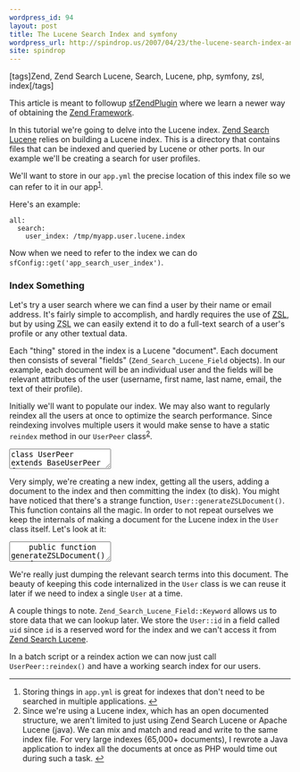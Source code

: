 ```yaml
---
wordpress_id: 94
layout: post
title: The Lucene Search Index and symfony
wordpress_url: http://spindrop.us/2007/04/23/the-lucene-search-index-and-symfony/
site: spindrop
---
```

[tags]Zend, Zend Search Lucene, Search, Lucene, php, symfony, zsl, index[/tags]

[s1]: http://spindrop.us/2006/08/25/using-zend-search-lucene-in-a-symfony-app/
[wf]: http://workface.com/
[sf]: http://symfony-project.com/
[p]: http://archivemati.ca/2007/03/08/zend-search-lucene-symfony-and-the-ica-atom-application/
[zsl]: http://framework.zend.com/manual/en/zend.search.html
[symfony]: http://symfony-project.com/
[szp]: http://www.symfony-project.com/trac/browser/plugins/sfZendPlugin
[zf]: http://framework.zend.com/
[p]: http://archivemati.ca/2007/03/08/zend-search-lucene-symfony-and-the-ica-atom-application/
[zfb]: http://www.symfony-project.com/book/trunk/17-Extending-Symfony#Bridges%20to%20Other%20Framework%20Components

This article is meant to followup [sfZendPlugin](http://spindrop.us/2007/04/10/sfzendplugin/) where we learn a newer way of obtaining the [Zend Framework][zf].

In this tutorial we're going to delve into the Lucene index.  [Zend Search Lucene][zsl] relies on building a Lucene index.  This is a directory that contains files that can be indexed and queried by Lucene or other ports.  In our example we'll be creating a search for user profiles. 



<!--more-->

[s1]: http://spindrop.us/2006/08/25/using-zend-search-lucene-in-a-symfony-app/
[wf]: http://workface.com/
[sf]: http://symfony-project.com/
[p]: http://archivemati.ca/2007/03/08/zend-search-lucene-symfony-and-the-ica-atom-application/
[zsl]: http://framework.zend.com/manual/en/zend.search.html
[symfony]: http://symfony-project.com/
[szp]: http://www.symfony-project.com/trac/browser/plugins/sfZendPlugin
[zf]: http://framework.zend.com/
[p]: http://archivemati.ca/2007/03/08/zend-search-lucene-symfony-and-the-ica-atom-application/
[zfb]: http://www.symfony-project.com/book/trunk/17-Extending-Symfony#Bridges%20to%20Other%20Framework%20Components


We'll want to store in our `app.yml` the precise location of this index file so we can refer to it in our app<sup id="#fnr_lucene_index1">[1](#fn_lucene_index1)</sup>.

Here's an example:

    all:
      search:
	    user_index: /tmp/myapp.user.lucene.index

Now when we need to refer to the index we can do `sfConfig::get('app_search_user_index')`.

### Index Something

Let's try a user search where we can find a user by their name or email address.  It's fairly simple to accomplish, and hardly requires the use of [<acronym title="Zend Search Lucene">ZSL</acronym>][zsl], but by using <acronym title="Zend Search Lucene">ZSL</acronym> we can easily extend it to do a full-text search of a user's profile or any other textual data.

Each "thing" stored in the index is a Lucene "document".  Each document then consists of several "fields" (`Zend_Search_Lucene_Field` objects).  In our example, each document will be an individual user and the fields will be relevant attributes of the user (username, first name, last name, email, the text of their profile).

Initially we'll want to populate our index.  We may also want to regularly reindex all the users at once to optimize the search performance.  Since reindexing involves multiple users it would make sense to have a static `reindex` method in our `UserPeer` class<sup id="#fnr_lucene_index2">[2](#fn_fn_lucene_index2)</sup>.

<div><textarea name="code" class="php">
class UserPeer extends BaseUserPeer
{
	public static function reindex()
	{
		$index = Zend_Search_Lucene::create(sfConfig::get('app_search_user_index'));

		$user = UserPeer::doSelect(new Criteria());
		foreach ($users AS $user)
		{
			$index->addDocument($user->generateZSLDocument());
		}

		return $index;
	}
}
</textarea></div>

Very simply, we're creating a new index, getting all the users, adding a document to the index and then committing the index (to disk).  You might have noticed that there's a strange function, `User::generateZSLDocument()`.  This function contains all the magic.  In order to not repeat ourselves we keep the internals of making a document for the Lucene index in the `User` class itself.  Let's look at it:

<div><textarea name="code" class="php">
	public function generateZSLDocument()
	{
		$doc = new Zend_Search_Lucene_Document();
		$doc->addField(Zend_Search_Lucene_Field::Keyword('uid', $this->getId()));
		$doc->addField(Zend_Search_Lucene_Field::Keyword('username', $this->getUsername()));
		$doc->addField(Zend_Search_Lucene_Field::Keyword('email', $this->getEmail()));
		$doc->addField(Zend_Search_Lucene_Field::Text('firstname', $this->getFirstname()));
		$doc->addField(Zend_Search_Lucene_Field::Text('lastname', $this->getLastname()));
		/* An unstored contents field as an aggregate 
          * of all data is no longer needed in *ZEND* Lucene 
          * But it's here.
          */
		$doc->addField(Zend_Search_Lucene_Field::Unstored('contents', implode(' ', array($this->getEmail(), $this->getFirstname(), $this->getLastname(), $this->getUsername())));
		return $doc;
	}
</textarea></div>

We're really just dumping the relevant search terms into this document.  The beauty of keeping this code internalized in the `User` class is we can reuse it later if we need to index a single `User` at a time.

A couple things to note.  `Zend_Search_Lucene_Field::Keyword` allows us to store data that we can lookup later.  We store the `User::id` in a field called `uid` since `id` is a reserved word for the index and we can't access it from [Zend Search Lucene][zsl].

In a batch script or a reindex action we can now just call `UserPeer::reindex()` and have a working search index for our users.

<div id="footnotes">
	<hr/>
	<ol>
		<li id="fn_lucene_index1">Storing things in <code>app.yml</code> is great for indexes that don't need to be searched in multiple applications. <a href="#fnr_lucene_index1" class="footnoteBackLink"  title="Jump back to footnote 1 in the text.">&#8617;</a></li>
		<li id="fn_lucene_index2">
Since we're using a Lucene index, which has an open documented structure, we aren't limited to just using Zend Search Lucene or Apache Lucene (java).  We can mix and match and read and write to the same index file.  For very large indexes (65,000+ documents), I rewrote a Java application to index all the documents at once as PHP would time out during such a task.
<a href="#fnr_lucene_index2" class="footnoteBackLink"  title="Jump back to footnote 2 in the text.">&#8617;</a></li>
	</ol>
</div>
